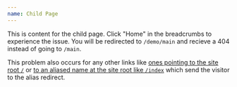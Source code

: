 ```yaml
---
name: Child Page
---
```

This is content for the child page. Click "Home" in the breadcrumbs to experience the issue. You will be redirected to `/demo/main` and recieve a 404 instead of going to `/main`.

This problem also occurs for any other links like [ones pointing to the site root `/`](/) or [to an aliased name at the site root like `/index`](/index) which send the visitor to the alias redirect.